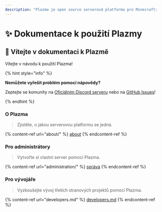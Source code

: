 ```yaml
---
description: "Plazma je open source serverová platforma pro Minecraft: Java Edition, která přidává experimentální optimalizaci založenou na papíru a možnosti personalizace různých herních mechanismů."
---
```


# ✨ Dokumentace k použití Plazmy

## 👋 Vítejte v dokumentaci k Plazmě

Vítejte v návodu k použití Plazma!

{% hint style="info" %}

**Nemůžete vyřešit problém pomocí nápovědy?**

Zeptejte se komunity na [Oficiálním Discord serveru](https://discord.gg/MmfC52K8A8) nebo na [GitHub Issues](https://github.com/PlazmaMC/PlazmaBukkit/issues)!

{% endhint %}

### O Plazma

> Zjistěte, o jakou serverovou platformu se jedná.

{% content-ref url="about/" %}
[about](about/)
{% endcontent-ref %}

### Pro administrátory

> Vytvořte si vlastní server pomocí Plazma.

{% content-ref url="administration/" %}
[správa](administration/)
{% endcontent-ref %}

### Pro vývojáře

> Vyzkoušejte vývoj třetích stranových projektů pomocí Plazma.

{% content-ref url="developers.md" %}
[developers.md](developers.md)
{% endcontent-ref %}
